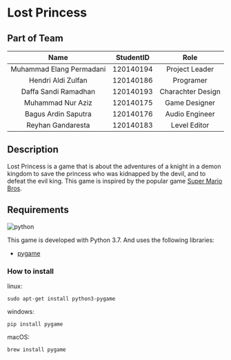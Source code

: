 # Lost Princess
## Part of Team

| Name | StudentID | Role |
| :---: | :---: | :---: |
| Muhammad Elang Permadani | 120140194 | Project Leader |
| Hendri Aldi Zulfan | 120140186 | Programer |
| Daffa Sandi Ramadhan | 120140193 | Charachter Design |
| Muhammad Nur Aziz | 120140175 | Game Designer |
| Bagus Ardin Saputra | 120140176 | Audio Engineer |
| Reyhan Gandaresta | 120140183 | Level Editor |
## Description

Lost Princess is a game that is about the adventures of a knight in a demon kingdom to save the princess who was kidnapped by the devil, and to defeat the evil king. This game is inspired by the popular game [Super Mario Bros](https://en.wikipedia.org/wiki/Mario_Bros.).
## Requirements

![python](https://img.shields.io/pypi/pyversions/latest?color=green)

This game is developed with Python 3.7. And uses the following libraries:
- [pygame](https://www.pygame.org/)
### How to install

linux:
```
sudo apt-get install python3-pygame
```
windows:
```
pip install pygame
```
macOS:
```
brew install pygame
```

